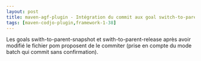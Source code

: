 ```yaml
---
layout: post
title: maven-agf-plugin - Intégration du commit aux goal switch-to-parent...
tags: [maven-codjo-plugin,framework-1-38]
---
```

Les goals swith-to-parent-snapshot et swith-to-parent-release après avoir modifié le fichier pom proposent de le commiter (prise en compte du mode batch qui commit sans confirmation).
